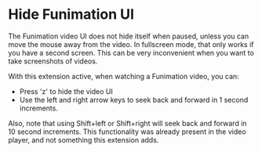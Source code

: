 # Hide Funimation UI
The Funimation video UI does not hide itself when paused, unless you can move the mouse away from the video. In fullscreen mode, that only works if you have a second screen. This can be very inconvenient when you want to take screenshots of videos.

With this extension active, when watching a Funimation video, you can:
 * Press 'z' to hide the video UI
 * Use the left and right arrow keys to seek back and forward in 1 second increments.

Also, note that using Shift+left or Shift+right will seek back and forward in 10 second increments. This functionality was already present in the video player, and not something this extension adds.